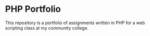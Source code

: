 # PHP Portfolio

This repository is a portfolio of assignments written in PHP for a web scripting class at my community college.
